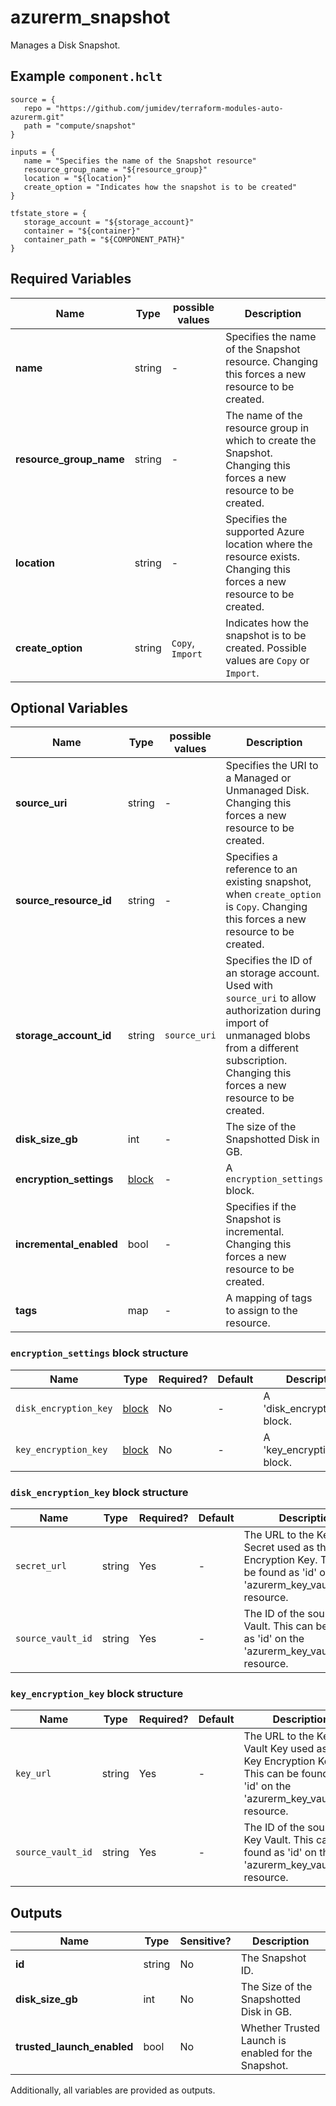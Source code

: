 # azurerm_snapshot

Manages a Disk Snapshot.

## Example `component.hclt`

```hcl
source = {
   repo = "https://github.com/jumidev/terraform-modules-auto-azurerm.git"   
   path = "compute/snapshot"   
}

inputs = {
   name = "Specifies the name of the Snapshot resource"   
   resource_group_name = "${resource_group}"   
   location = "${location}"   
   create_option = "Indicates how the snapshot is to be created"   
}

tfstate_store = {
   storage_account = "${storage_account}"   
   container = "${container}"   
   container_path = "${COMPONENT_PATH}"   
}

```

## Required Variables

| Name | Type |  possible values |  Description |
| ---- | --------- |  ----------- | ----------- |
| **name** | string |  -  |  Specifies the name of the Snapshot resource. Changing this forces a new resource to be created. | 
| **resource_group_name** | string |  -  |  The name of the resource group in which to create the Snapshot. Changing this forces a new resource to be created. | 
| **location** | string |  -  |  Specifies the supported Azure location where the resource exists. Changing this forces a new resource to be created. | 
| **create_option** | string |  `Copy`, `Import`  |  Indicates how the snapshot is to be created. Possible values are `Copy` or `Import`. | 

## Optional Variables

| Name | Type |  possible values |  Description |
| ---- | --------- |  ----------- | ----------- |
| **source_uri** | string |  -  |  Specifies the URI to a Managed or Unmanaged Disk. Changing this forces a new resource to be created. | 
| **source_resource_id** | string |  -  |  Specifies a reference to an existing snapshot, when `create_option` is `Copy`. Changing this forces a new resource to be created. | 
| **storage_account_id** | string |  `source_uri`  |  Specifies the ID of an storage account. Used with `source_uri` to allow authorization during import of unmanaged blobs from a different subscription. Changing this forces a new resource to be created. | 
| **disk_size_gb** | int |  -  |  The size of the Snapshotted Disk in GB. | 
| **encryption_settings** | [block](#encryption_settings-block-structure) |  -  |  A `encryption_settings` block. | 
| **incremental_enabled** | bool |  -  |  Specifies if the Snapshot is incremental. Changing this forces a new resource to be created. | 
| **tags** | map |  -  |  A mapping of tags to assign to the resource. | 

### `encryption_settings` block structure

| Name | Type | Required? | Default | Description |
| ---- | ---- | --------- | ------- | ----------- |
| `disk_encryption_key` | [block](#disk_encryption_key-block-structure) | No | - | A 'disk_encryption_key' block. |
| `key_encryption_key` | [block](#key_encryption_key-block-structure) | No | - | A 'key_encryption_key' block. |

### `disk_encryption_key` block structure

| Name | Type | Required? | Default | Description |
| ---- | ---- | --------- | ------- | ----------- |
| `secret_url` | string | Yes | - | The URL to the Key Vault Secret used as the Disk Encryption Key. This can be found as 'id' on the 'azurerm_key_vault_secret' resource. |
| `source_vault_id` | string | Yes | - | The ID of the source Key Vault. This can be found as 'id' on the 'azurerm_key_vault' resource. |

### `key_encryption_key` block structure

| Name | Type | Required? | Default | Description |
| ---- | ---- | --------- | ------- | ----------- |
| `key_url` | string | Yes | - | The URL to the Key Vault Key used as the Key Encryption Key. This can be found as 'id' on the 'azurerm_key_vault_key' resource. |
| `source_vault_id` | string | Yes | - | The ID of the source Key Vault. This can be found as 'id' on the 'azurerm_key_vault' resource. |



## Outputs

| Name | Type | Sensitive? | Description |
| ---- | ---- | --------- | --------- |
| **id** | string | No  | The Snapshot ID. | 
| **disk_size_gb** | int | No  | The Size of the Snapshotted Disk in GB. | 
| **trusted_launch_enabled** | bool | No  | Whether Trusted Launch is enabled for the Snapshot. | 

Additionally, all variables are provided as outputs.
